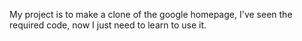 My project is to make a clone of the google homepage, I've seen the required code, now I just need to learn to use it.
